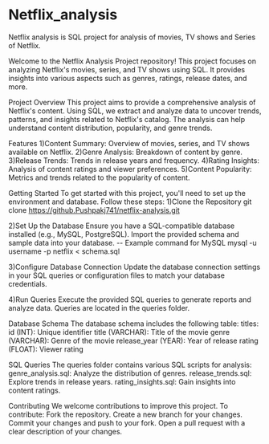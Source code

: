 # Netflix_analysis
Netflix analysis is SQL project for analysis of movies, TV shows and Series of Netflix.

Welcome to the Netflix Analysis Project repository! This project focuses on analyzing Netflix's movies, series, and TV shows using SQL. It provides insights into various aspects such as genres, ratings, release dates, and more.

Project Overview
This project aims to provide a comprehensive analysis of Netflix's content. Using SQL, we extract and analyze data to uncover trends, patterns, and insights related to Netflix's catalog. The analysis can help understand content distribution, popularity, and genre trends.

Features
1)Content Summary: Overview of movies, series, and TV shows available on Netflix.
2)Genre Analysis: Breakdown of content by genre.
3)Release Trends: Trends in release years and frequency.
4)Rating Insights: Analysis of content ratings and viewer preferences.
5)Content Popularity: Metrics and trends related to the popularity of content.

Getting Started
To get started with this project, you'll need to set up the environment and database. Follow these steps:
1)Clone the Repository
git clone https://github.Pushpakj741/netflix-analysis.git

2)Set Up the Database
Ensure you have a SQL-compatible database installed (e.g., MySQL, PostgreSQL). Import the provided schema and sample data into your database.
-- Example command for MySQL
mysql -u username -p netflix < schema.sql

3)Configure Database Connection
Update the database connection settings in your SQL queries or configuration files to match your database credentials.

4)Run Queries
Execute the provided SQL queries to generate reports and analyze data. Queries are located in the queries folder.

Database Schema
The database schema includes the following table:
titles:
id (INT): Unique identifier
title (VARCHAR): Title of the movie
genre (VARCHAR): Genre of the movie
release_year (YEAR): Year of release
rating (FLOAT): Viewer rating

SQL Queries
The queries folder contains various SQL scripts for analysis:
genre_analysis.sql: Analyze the distribution of genres.
release_trends.sql: Explore trends in release years.
rating_insights.sql: Gain insights into content ratings.

Contributing
We welcome contributions to improve this project. To contribute:
Fork the repository.
Create a new branch for your changes.
Commit your changes and push to your fork.
Open a pull request with a clear description of your changes.
